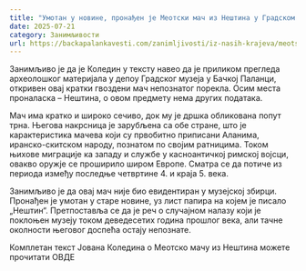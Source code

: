 ```yaml
---
title: "Умотан у новине, пронађен је Меотски мач из Нештина у Градском музеју у Бачкој Паланци"
date: 2025-07-21
category: Занимљивости
url: https://backapalankavesti.com/zanimljivosti/iz-nasih-krajeva/meotski-mac-iz-nestina-pronadjen-u-gradskom-muzeju-u-backoj-palanci/
---
```


Занимљиво је да је Коледин у тексту навео да је приликом прегледа археолошког материјала у депоу Градског музеја у Бачкој Паланци, откривен овај кратки гвоздени мач непознатог порекла. Осим места проналаска – Нештина, о овом предмету нема других података.

Мач има кратко и широко сечиво, док му је дршка обликована попут трна. Његова накрсница је зарубљена са обе стране, што је карактеристика мачева који су првобитно приписани Аланима, иранско-скитском народу, познатом по својим ратницима. Током њихове миграције ка западу и службе у касноантичкој римској војсци, овакво оружје се проширило широм Европе. Сматра се да потиче из периода између последње четвртине 4. и краја 5. века.

Занимљиво је да овај мач није био евидентиран у музејској збирци. Пронађен је умотан у старе новине, уз лист папира на којем је писало „Нештин“. Претпоставља се да је реч о случајном налазу који је поклоњен музеју током деведесетих година прошлог века, али тачне околности његовог доспећа остају непознате.

Комплетан текст Јована Коледина о Меотско мачу из Нештина можете прочитати ОВДЕ

